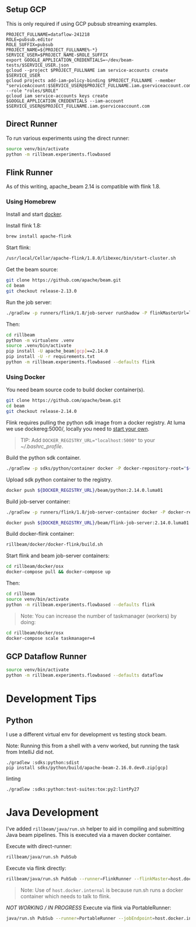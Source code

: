 ## Setup GCP

This is only required if using GCP pubsub streaming examples.

```
PROJECT_FULLNAME=dataflow-241218
ROLE=pubsub.editor
ROLE_SUFFIX=pubsub
PROJECT_NAME=${PROJECT_FULLNAME%-*}
SERVICE_USER=$PROJECT_NAME-$ROLE_SUFFIX
export GOOGLE_APPLICATION_CREDENTIALS=~/dev/beam-tests/$SERVICE_USER.json
gcloud --project $PROJECT_FULLNAME iam service-accounts create $SERVICE_USER
gcloud projects add-iam-policy-binding $PROJECT_FULLNAME --member "serviceAccount:$SERVICE_USER@$PROJECT_FULLNAME.iam.gserviceaccount.com" --role "roles/$ROLE"
gcloud iam service-accounts keys create $GOOGLE_APPLICATION_CREDENTIALS --iam-account $SERVICE_USER@$PROJECT_FULLNAME.iam.gserviceaccount.com
```

## Direct Runner

To run various experiments using the direct runner:
```bash
source venv/bin/activate
python -m rillbeam.experiments.flowbased
```

## Flink Runner

As of this writing, apache_beam 2.14 is compatible with flink 1.8.

### Using Homebrew

Install and start [docker](https://docs.docker.com/v17.12/docker-for-mac/install/).

Install flink 1.8:

```bash
brew install apache-flink
```

Start flink:

```bash
/usr/local/Cellar/apache-flink/1.8.0/libexec/bin/start-cluster.sh
```

Get the beam source:

```bash
git clone https://github.com/apache/beam.git
cd beam
git checkout release-2.13.0
```

Run the job server:

```bash
./gradlew -p runners/flink/1.8/job-server runShadow -P flinkMasterUrl=localhost:8081
```

Then:

```bash
cd rillbeam
python -m virtualenv .venv
source .venv/bin/activate
pip install -U apache_beam[gcp]==2.14.0
pip install -U -r requirements.txt
python -m rillbeam.experiments.flowbased --defaults flink
```

### Using Docker

You need beam source code to build docker container(s).

```bash
git clone https://github.com/apache/beam.git
cd beam
git checkout release-2.14.0
```

Flink requires pulling the python sdk image from a docker registry. At luma we use dockereg:5000/, locally you need to [start your own](https://docs.docker.com/registry/deploying/).

> TIP: Add `DOCKER_REGISTRY_URL="localhost:5000"` to your _~/.bashrc_profile_.

Build the python sdk container.

```bash
./gradlew -p sdks/python/container docker -P docker-repository-root="${DOCKER_REGISTRY_URL}/beam" -P docker-tag=2.14.0.luma01
```

Upload sdk python container to the registry.

```bash
docker push ${DOCKER_REGISTRY_URL}/beam/python:2.14.0.luma01
```

Build job-server container:

```bash
./gradlew -p runners/flink/1.8/job-server-container docker -P docker-repository-root="${DOCKER_REGISTRY_URL}/beam" -P docker-tag=2.14.0.luma01
```
```bash
docker push ${DOCKER_REGISTRY_URL}/beam/flink-job-server:2.14.0.luma01
```

Build docker-flink container:

```bash
rillbeam/docker/docker-flink/build.sh
```

Start flink and beam job-server containers:

```bash
cd rillbeam/docker/osx
docker-compose pull && docker-compose up
```

Then:

```bash
cd rillbeam
source venv/bin/activate
python -m rillbeam.experiments.flowbased --defaults flink
```

> Note: You can increase the number of taskmanager (workers) by doing: 
```bash
cd rillbeam/docker/osx
docker-compose scale taskmanager=4
```

## GCP Dataflow Runner

```bash
source venv/bin/activate
python -m rillbeam.experiments.flowbased --defaults dataflow
```

# Development Tips

## Python

I use a different virtual env for development vs testing stock beam.

Note: Running this from a shell with a venv worked, but running the task from IntelliJ did not.

```
./gradlew :sdks:python:sdist
pip install sdks/python/build/apache-beam-2.16.0.dev0.zip[gcp]
```

linting

```
./gradlew :sdks:python:test-suites:tox:py2:lintPy27
```


# Java Development

I've added `rillbeam/java/run.sh` helper to aid in compiling and submitting Java beam pipelines. This is executed via a maven docker container.

Execute with direct-runner:

```bash
rillbeam/java/run.sh PubSub
```

Execute via flink directly:

```bash
rillbeam/java/run.sh PubSub --runner=FlinkRunner --flinkMaster=host.docker.internal:8081 --filesToStage=target/PubSub-bundled-0.1.jar
```

> Note: Use of `host.docker.internal` is because run.sh runs a docker container which needs to talk to flink.
 
*NOT WORKING / IN PROGRESS*
Execute via flink via PortableRunner:

```bash
java/run.sh PubSub --runner=PortableRunner --jobEndpoint=host.docker.internal:8099 --filesToStage=target/PubSub-bundled-0.1.jar
```
